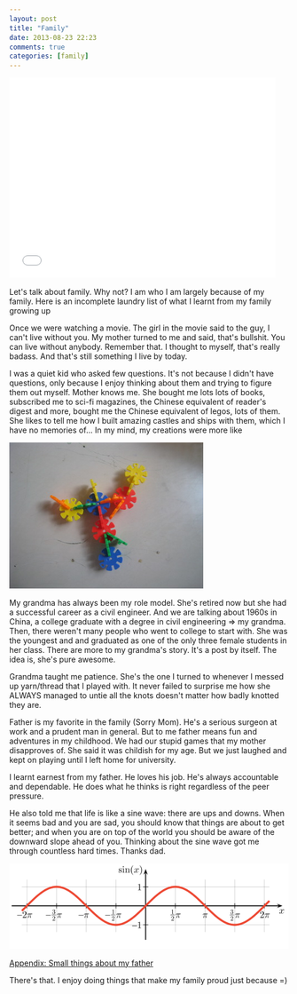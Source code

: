 ```yaml
---
layout: post
title: "Family"
date: 2013-08-23 22:23
comments: true
categories: [family]
---
```

<iframe width="480" height="360" src="//www.youtube.com/embed/w0oyZKR7Pgw" frameborder="0" allowfullscreen> </iframe>

Let's talk about family. Why not? I am who I am largely because of my family. Here is an incomplete laundry list of what I learnt from my family growing up

Once we were watching a movie. The girl in the movie said to the guy, I can't live without you. My mother turned to me and said, that's bullshit. You can live without anybody. Remember that. I thought to myself, that's really badass. And that's still something I live by today.

I was a quiet kid who asked few questions. It's not because I didn't have questions, only because I enjoy thinking about them and trying to figure them out myself. Mother knows me. She bought me lots lots of books, subscribed me to sci-fi magazines, the Chinese equivalent of reader's digest and more, bought me the Chinese equivalent of legos, lots of them. She likes to tell me how I built amazing castles and ships with them, which I have no memories of... In my mind, my creations were more like

![snowflakes](/images/post/2013-08-23-snowflakes.jpg "snowflakes")

My grandma has always been my role model. She's retired now but she had a successful career as a civil engineer. And we are talking about 1960s in China, a college graduate with a degree in civil engineering => my grandma. Then, there weren't many people who went to college to start with. She was the youngest and and graduated as one of the only three female students in her class. There are more to my grandma's story. It's a post by itself. The idea is, she's pure awesome.

Grandma taught me patience. She's the one I turned to whenever I messed up yarn/thread that I played with. It never failed to surprise me how she ALWAYS managed to untie all the knots doesn't matter how badly knotted they are.

Father is my favorite in the family (Sorry Mom). He's a serious surgeon at work and a prudent man in general. But to me father means fun and adventures in my childhood.
We had our stupid games that my mother disapproves of. She said it was childish for my age. But we just laughed and kept on playing until I left home for university.

I learnt earnest from my father. He loves his job. He's always accountable and dependable. He does what he thinks is right regardless of the peer pressure.

He also told me that life is like a sine wave: there are ups and downs. When it seems bad and you are sad, you should know that things are about to get better; and when you are on top of the world you should be aware of the downward slope ahead of you. Thinking about the sine wave got me through countless hard times. Thanks dad.

![sine](/images/post/2013-08-23-sine.gif "sine")

<a href="{{ root_url }}/small-things-about-father">Appendix: Small things about my father</a>

There's that. I enjoy doing things that make my family proud just because =)


